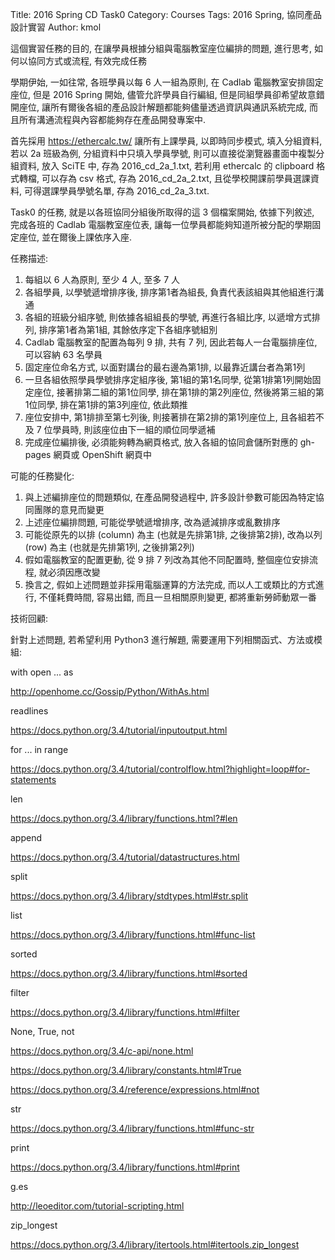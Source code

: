 Title: 2016 Spring CD Task0
Category: Courses
Tags: 2016 Spring, 協同產品設計實習
Author: kmol

這個實習任務的目的, 在讓學員根據分組與電腦教室座位編排的問題, 進行思考, 如何以協同方式或流程, 有效完成任務

<!-- PELICAN_END_SUMMARY -->

學期伊始, 一如往常, 各班學員以每 6 人一組為原則, 在 Cadlab 電腦教室安排固定座位, 但是 2016 Spring 開始, 儘管允許學員自行編組, 但是同組學員卻希望故意錯開座位, 讓所有爾後各組的產品設計解題都能夠儘量透過資訊與通訊系統完成, 而且所有溝通流程與內容都能夠存在產品開發專案中.

首先採用 <https://ethercalc.tw/> 讓所有上課學員, 以即時同步模式, 填入分組資料, 若以 2a 班級為例, 分組資料中只填入學員學號, 則可以直接從瀏覽器畫面中複製分組資料, 放入 SciTE 中, 存為 2016_cd_2a_1.txt, 若利用 ethercalc 的 clipboard 格式轉檔, 可以存為 csv 格式, 存為 2016_cd_2a_2.txt, 且從學校開課前學員選課資料, 可得選課學員學號名單, 存為 2016_cd_2a_3.txt.

Task0 的任務, 就是以各班協同分組後所取得的這 3 個檔案開始, 依據下列敘述, 完成各班的 Cadlab 電腦教室座位表, 讓每一位學員都能夠知道所被分配的學期固定座位, 並在爾後上課依序入座.

任務描述:

1. 每組以 6 人為原則, 至少 4 人, 至多 7 人
2. 各組學員, 以學號遞增排序後, 排序第1者為組長, 負責代表該組與其他組進行溝通
3. 各組的班級分組序號, 則依據各組組長的學號, 再進行各組比序, 以遞增方式排列, 排序第1者為第1組, 其餘依序定下各組序號組別
4. Cadlab 電腦教室的配置為每列 9 排, 共有 7 列, 因此若每人一台電腦排座位, 可以容納 63 名學員
5. 固定座位命名方式, 以面對講台的最右邊為第1排, 以最靠近講台者為第1列
6. 一旦各組依照學員學號排序定組序後, 第1組的第1名同學, 從第1排第1列開始固定座位, 接著排第二組的第1位同學, 排在第1排的第2列座位, 然後將第三組的第1位同學, 排在第1排的第3列座位, 依此類推
7. 座位安排中, 第1排排至第七列後, 則接著排在第2排的第1列座位上, 且各組若不及 7 位學員時, 則該座位由下一組的順位同學遞補
8. 完成座位編排後, 必須能夠轉為網頁格式, 放入各組的協同倉儲所對應的 gh-pages 網頁或 OpenShift 網頁中

可能的任務變化:

1. 與上述編排座位的問題類似, 在產品開發過程中, 許多設計參數可能因為特定協同團隊的意見而變更
2. 上述座位編排問題, 可能從學號遞增排序, 改為遞減排序或亂數排序
3. 可能從原先的以排 (column) 為主 (也就是先排第1排, 之後排第2排), 改為以列 (row) 為主 (也就是先排第1列, 之後排第2列)
4. 假如電腦教室的配置更動, 從 9 排 7 列改為其他不同配置時, 整個座位安排流程, 就必須因應改變
5. 換言之, 假如上述問題並非採用電腦運算的方法完成, 而以人工或類比的方式進行, 不僅耗費時間, 容易出錯, 而且一旦相關原則變更, 都將重新勞師動眾一番

技術回顧:

針對上述問題, 若希望利用 Python3 進行解題, 需要運用下列相關函式、方法或模組:

with open ... as

<http://openhome.cc/Gossip/Python/WithAs.html>

readlines

<https://docs.python.org/3.4/tutorial/inputoutput.html>

for ... in range

<https://docs.python.org/3.4/tutorial/controlflow.html?highlight=loop#for-statements>

len

<https://docs.python.org/3.4/library/functions.html?#len>

append

<https://docs.python.org/3.4/tutorial/datastructures.html>

split

<https://docs.python.org/3.4/library/stdtypes.html#str.split>

list

<https://docs.python.org/3.4/library/functions.html#func-list>

sorted

<https://docs.python.org/3.4/library/functions.html#sorted>

filter

<https://docs.python.org/3.4/library/functions.html#filter>

None, True, not

<https://docs.python.org/3.4/c-api/none.html>

<https://docs.python.org/3.4/library/constants.html#True>

<https://docs.python.org/3.4/reference/expressions.html#not>

str

<https://docs.python.org/3.4/library/functions.html#func-str>

print

<https://docs.python.org/3.4/library/functions.html#print>

g.es

<http://leoeditor.com/tutorial-scripting.html>

zip_longest

<https://docs.python.org/3.4/library/itertools.html#itertools.zip_longest>
